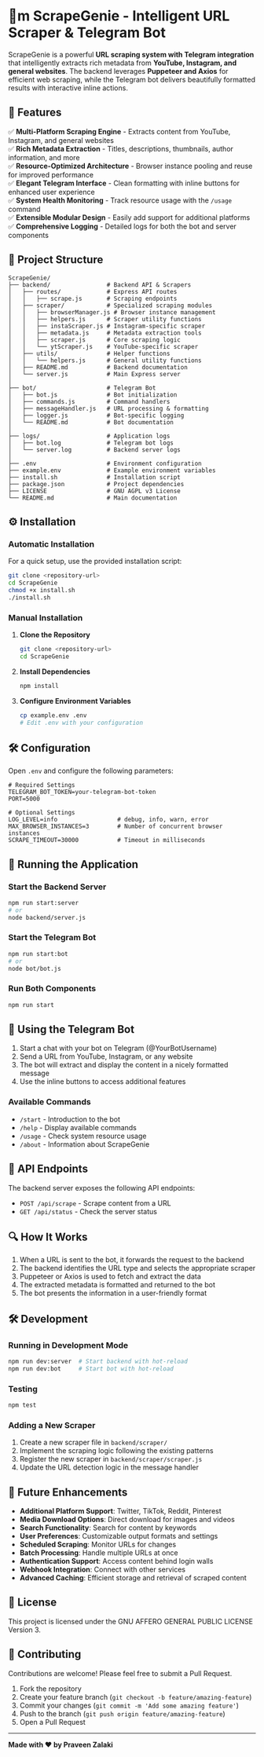 # **🧞m ScrapeGenie - Intelligent URL Scraper & Telegram Bot**

ScrapeGenie is a powerful **URL scraping system with Telegram integration** that intelligently extracts rich metadata from **YouTube, Instagram, and general websites**. The backend leverages **Puppeteer and Axios** for efficient web scraping, while the Telegram bot delivers beautifully formatted results with interactive inline actions.

## **🚀 Features**

✅ **Multi-Platform Scraping Engine** - Extracts content from YouTube, Instagram, and general websites  
✅ **Rich Metadata Extraction** - Titles, descriptions, thumbnails, author information, and more  
✅ **Resource-Optimized Architecture** - Browser instance pooling and reuse for improved performance  
✅ **Elegant Telegram Interface** - Clean formatting with inline buttons for enhanced user experience  
✅ **System Health Monitoring** - Track resource usage with the `/usage` command  
✅ **Extensible Modular Design** - Easily add support for additional platforms  
✅ **Comprehensive Logging** - Detailed logs for both the bot and server components  

## **📂 Project Structure**

```
ScrapeGenie/
├── backend/                # Backend API & Scrapers
│   ├── routes/             # Express API routes
│   │   ├── scrape.js       # Scraping endpoints
│   ├── scraper/            # Specialized scraping modules
│   │   ├── browserManager.js # Browser instance management
│   │   ├── helpers.js      # Scraper utility functions
│   │   ├── instaScraper.js # Instagram-specific scraper
│   │   ├── metadata.js     # Metadata extraction tools
│   │   ├── scraper.js      # Core scraping logic
│   │   └── ytScraper.js    # YouTube-specific scraper
│   ├── utils/              # Helper functions
│   │   └── helpers.js      # General utility functions
│   ├── README.md           # Backend documentation
│   └── server.js           # Main Express server
│
├── bot/                    # Telegram Bot
│   ├── bot.js              # Bot initialization
│   ├── commands.js         # Command handlers
│   ├── messageHandler.js   # URL processing & formatting
│   ├── logger.js           # Bot-specific logging
│   └── README.md           # Bot documentation
│
├── logs/                   # Application logs
│   ├── bot.log             # Telegram bot logs
│   └── server.log          # Backend server logs
│
├── .env                    # Environment configuration
├── example.env             # Example environment variables
├── install.sh              # Installation script
├── package.json            # Project dependencies
├── LICENSE                 # GNU AGPL v3 License
└── README.md               # Main documentation
```

## **⚙️ Installation**

### **Automatic Installation**

For a quick setup, use the provided installation script:

```sh
git clone <repository-url>
cd ScrapeGenie
chmod +x install.sh
./install.sh
```

### **Manual Installation**

1. **Clone the Repository**
   ```sh
   git clone <repository-url>
   cd ScrapeGenie
   ```

2. **Install Dependencies**
   ```sh
   npm install
   ```

3. **Configure Environment Variables**
   ```sh
   cp example.env .env
   # Edit .env with your configuration
   ```

## **🛠️ Configuration**

Open `.env` and configure the following parameters:

```env
# Required Settings
TELEGRAM_BOT_TOKEN=your-telegram-bot-token
PORT=5000

# Optional Settings
LOG_LEVEL=info                 # debug, info, warn, error
MAX_BROWSER_INSTANCES=3        # Number of concurrent browser instances
SCRAPE_TIMEOUT=30000           # Timeout in milliseconds
```

## **🚀 Running the Application**

### **Start the Backend Server**

```sh
npm run start:server
# or
node backend/server.js
```

### **Start the Telegram Bot**

```sh
npm run start:bot
# or
node bot/bot.js
```

### **Run Both Components**

```sh
npm run start
```

## **📱 Using the Telegram Bot**

1. Start a chat with your bot on Telegram (@YourBotUsername)
2. Send a URL from YouTube, Instagram, or any website
3. The bot will extract and display the content in a nicely formatted message
4. Use the inline buttons to access additional features

### **Available Commands**

- `/start` - Introduction to the bot
- `/help` - Display available commands
- `/usage` - Check system resource usage
- `/about` - Information about ScrapeGenie

## **🧩 API Endpoints**

The backend server exposes the following API endpoints:

- `POST /api/scrape` - Scrape content from a URL
- `GET /api/status` - Check the server status

## **🔍 How It Works**

1. When a URL is sent to the bot, it forwards the request to the backend
2. The backend identifies the URL type and selects the appropriate scraper
3. Puppeteer or Axios is used to fetch and extract the data
4. The extracted metadata is formatted and returned to the bot
5. The bot presents the information in a user-friendly format

## **🛠️ Development**

### **Running in Development Mode**

```sh
npm run dev:server  # Start backend with hot-reload
npm run dev:bot     # Start bot with hot-reload
```

### **Testing**

```sh
npm test
```

### **Adding a New Scraper**

1. Create a new scraper file in `backend/scraper/`
2. Implement the scraping logic following the existing patterns
3. Register the new scraper in `backend/scraper/scraper.js`
4. Update the URL detection logic in the message handler

## **🚀 Future Enhancements**

- **Additional Platform Support**: Twitter, TikTok, Reddit, Pinterest
- **Media Download Options**: Direct download for images and videos
- **Search Functionality**: Search for content by keywords
- **User Preferences**: Customizable output formats and settings
- **Scheduled Scraping**: Monitor URLs for changes
- **Batch Processing**: Handle multiple URLs at once
- **Authentication Support**: Access content behind login walls
- **Webhook Integration**: Connect with other services
- **Advanced Caching**: Efficient storage and retrieval of scraped content

## **📝 License**

This project is licensed under the GNU AFFERO GENERAL PUBLIC LICENSE Version 3.

## **🤝 Contributing**

Contributions are welcome! Please feel free to submit a Pull Request.

1. Fork the repository
2. Create your feature branch (`git checkout -b feature/amazing-feature`)
3. Commit your changes (`git commit -m 'Add some amazing feature'`)
4. Push to the branch (`git push origin feature/amazing-feature`)
5. Open a Pull Request

---

**Made with ❤️ by Praveen Zalaki**

